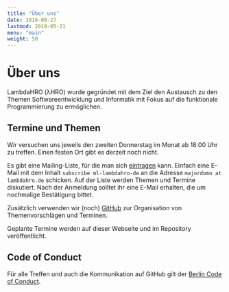 ```yaml
---
title: "Über uns"
date: 2018-08-27
lastmod: 2019-05-21
menu: "main"
weight: 50
---
```


# Über uns #

LambdaHRO (λHRO) wurde gegründet mit dem Ziel den Austausch zu den Themen Softwareentwicklung und Informatik mit Fokus auf die funktionale Programmierung zu ermöglichen.

## Termine und Themen ##

Wir versuchen uns jeweils den zweiten Donnerstag im Monat ab 18:00 Uhr zu treffen. Einen festen Ort gibt es derzeit noch nicht.

Es gibt eine Mailing-Liste, für die man sich <a href="mailto:majordomo@lambdahro.de?subject=subscribe&body=subscribe%20ml-lambdahro-de">eintragen</a> kann. Einfach eine E-Mail mit dem Inhalt `subscribe ml-lambdahro-de` an die Adresse `majordomo at lambdahro.de` schicken. Auf der Liste werden Themen und Termine diskutiert. Nach der Anmeldung solltet ihr eine E-Mail erhalten, die um nochmalige Bestätigung bittet.

Zusätzlich verwenden wir (noch) [GitHub](https://github.com/lambdahro/organisation/issues) zur Organisation von Themenvorschlägen und Terminen.

Geplante Termine werden auf dieser Webseite und im Repository veröffentlicht.

## Code of Conduct ##

Für alle Treffen und auch die Kommunikation auf GitHub gilt der 
[Berlin Code of Conduct](https://berlincodeofconduct.org/de/).

